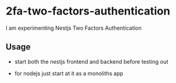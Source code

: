 # 2fa-two-factors-authentication
I am experimenting Nestjs Two Factors Authentication 

## Usage
- start both the nestjs frontend and backend before testing out

- for nodejs just start at it as a monoliths app
